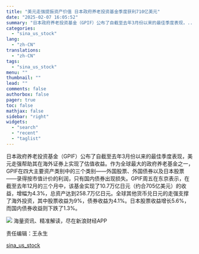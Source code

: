 ```yaml
---
title: "美元走强提振资产价值 日本政府养老投资基金季度获利710亿美元"
date: "2025-02-07 16:05:52"
summary: "日本政府养老投资基金（GPIF）公布了自截至去年3月份以来的最佳季度表现，..."
categories:
  - "sina_us_stock"
lang:
  - "zh-CN"
translations:
  - "zh-CN"
tags:
  - "sina_us_stock"
menu: ""
thumbnail: ""
lead: ""
comments: false
authorbox: false
pager: true
toc: false
mathjax: false
sidebar: "right"
widgets:
  - "search"
  - "recent"
  - "taglist"
---
```


日本政府养老投资基金（GPIF）公布了自截至去年3月份以来的最佳季度表现，美元走强帮助其在海外证券上实现了估值收益。作为全球最大的政府养老基金之一，GPIF在四大主要资产类别中的三个类别——外国股票、外国债券以及日本股票——录得按市值计价的利润，只有国内债券出现损失。GPIF周五在东京表示，在截至去年12月的三个月中，该基金实现了10.7万亿日元（约合705亿美元）的收益，增幅为4.3%，总资产达到258.7万亿日元。全球其他货币兑日元的走强支撑了海外投资，其中股票收益为9%，债券收益为4.1%。日本股票收益增长5.6%，而国内债券收益则下跌了1.3%。












![](//n.sinaimg.cn/finance/cece9e13/20240627/655959900_20240627.png)
海量资讯、精准解读，尽在新浪财经APP



责任编辑：王永生

[sina_us_stock](https://finance.sina.com.cn/stock/usstock/c/2025-02-07/doc-ineirwna0019905.shtml)
